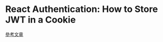 # React Authentication: How to Store JWT in a Cookie

[參考文章](https://medium.com/@ryanchenkie_40935/react-authentication-how-to-store-jwt-in-a-cookie-346519310e81)
